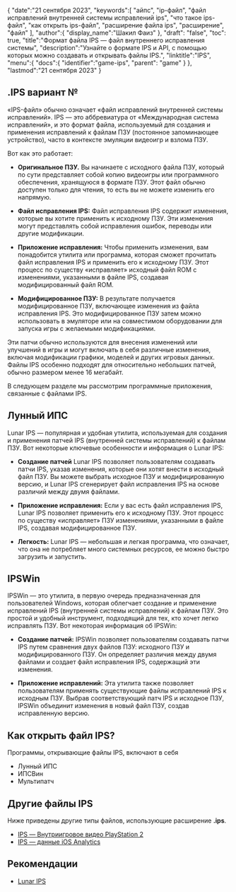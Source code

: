 {
"date":"21 сентября 2023",
   "keywords":[
"айпс",
"ip-файл",
"файл исправлений внутренней системы исправлений ips",
"что такое ips-файл",
"как открыть ips-файл",
"расширение файла ips",
"расширение",
"файл"
],
   "author":{
"display_name":"Шакил Фаиз"
},
"draft": "false",
"toc": true,
"title":"Формат файла IPS — файл внутреннего исправления системы",
   "description":"Узнайте о формате IPS и API, с помощью которых можно создавать и открывать файлы IPS.",
"linktitle":"IPS",
   "menu":{
      "docs":{
         "identifier":"game-ips",
"parent": "game"
}
},
"lastmod":"21 сентября 2023"
}

## .IPS вариант №

«IPS-файл» обычно означает «файл исправлений внутренней системы исправлений». IPS — это аббревиатура от «Международная система исправлений», и это формат файла, используемый для создания и применения исправлений к файлам ПЗУ (постоянное запоминающее устройство), часто в контексте эмуляции видеоигр и взлома ПЗУ.

Вот как это работает:

- **Оригинальное ПЗУ.** Вы начинаете с исходного файла ПЗУ, который по сути представляет собой копию видеоигры или программного обеспечения, хранящуюся в формате ПЗУ. Этот файл обычно доступен только для чтения, то есть вы не можете изменить его напрямую.

- **Файл исправления IPS:** Файл исправления IPS содержит изменения, которые вы хотите применить к исходному ПЗУ. Эти изменения могут представлять собой исправления ошибок, переводы или другие модификации.

- **Приложение исправления:** Чтобы применить изменения, вам понадобится утилита или программа, которая сможет прочитать файл исправления IPS и применить его к исходному ПЗУ. Этот процесс по существу «исправляет» исходный файл ROM с изменениями, указанными в файле IPS, создавая модифицированный файл ROM.

- **Модифицированное ПЗУ:** В результате получается модифицированное ПЗУ, включающее изменения из файла исправления IPS. Это модифицированное ПЗУ затем можно использовать в эмуляторе или на совместимом оборудовании для запуска игры с желаемыми модификациями.

Эти патчи обычно используются для внесения изменений или улучшений в игры и могут включать в себя различные изменения, включая модификации графики, моделей и других игровых данных. Файлы IPS особенно подходят для относительно небольших патчей, обычно размером менее 16 мегабайт.

В следующем разделе мы рассмотрим программные приложения, связанные с файлами IPS.

## Лунный ИПС

Lunar IPS — популярная и удобная утилита, используемая для создания и применения патчей IPS (внутренней системы исправлений) к файлам ПЗУ. Вот некоторые ключевые особенности и информация о Lunar IPS:

- **Создание патчей** Lunar IPS позволяет пользователям создавать патчи IPS, указав изменения, которые они хотят внести в исходный файл ПЗУ. Вы можете выбрать исходное ПЗУ и модифицированную версию, и Lunar IPS сгенерирует файл исправления IPS на основе различий между двумя файлами.

- **Приложение исправления:** Если у вас есть файл исправления IPS, Lunar IPS позволяет применить его к исходному ПЗУ. Этот процесс по существу «исправляет» ПЗУ изменениями, указанными в файле IPS, создавая модифицированное ПЗУ.

- **Легкость:** Lunar IPS — небольшая и легкая программа, что означает, что она не потребляет много системных ресурсов, ее можно быстро загрузить и запустить.

## IPSWin

IPSWin — это утилита, в первую очередь предназначенная для пользователей Windows, которая облегчает создание и применение исправлений IPS (внутренней системы исправлений) к файлам ПЗУ. Это простой и удобный инструмент, подходящий для тех, кто хочет легко исправлять ПЗУ. Вот некоторая информация об IPSWin:

- **Создание патчей:** IPSWin позволяет пользователям создавать патчи IPS путем сравнения двух файлов ПЗУ: исходного ПЗУ и модифицированного ПЗУ. Он определяет различия между двумя файлами и создает файл исправления IPS, содержащий эти изменения.

- **Приложение исправлений:** Эта утилита также позволяет пользователям применять существующие файлы исправлений IPS к исходным ПЗУ. Выбрав соответствующий патч IPS и исходное ПЗУ, IPSWin объединит изменения в новый файл ПЗУ, создав исправленную версию.

## Как открыть файл IPS?

Программы, открывающие файлы IPS, включают в себя

- Лунный ИПС
- ИПСВин
- Мультипатч

## Другие файлы IPS

Ниже приведены другие типы файлов, использующие расширение **.ips**.

- [IPS — Внутриигровое видео PlayStation 2](/ru/game/ips-ps2/)
- [IPS — данные iOS Analytics](/ru/misc/ips/)

## Рекомендации
* [Lunar IPS](https://www.romhacking.net/utilities/240/)
